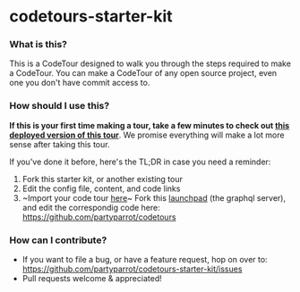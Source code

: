 # codetours-starter-kit

### What is this?

This is a CodeTour designed to walk you through the steps required to make a CodeTour. You can make a CodeTour of any open source project, even one you don't have commit access to.

### How should I use this?

**If this is your first time making a tour, take a few minutes to check out [this deployed version of this tour](https://codetours-v2.now.sh)**. We promise everything will make a lot more sense after taking this tour.

If you've done it before, here's the TL;DR in case you need a reminder:

1. Fork this starter kit, or another existing tour
2. Edit the config file, content, and code links
3. ~Import your code tour [here](https://www.codetours.xyz/)~ Fork this [launchpad](https://launchpad.graphql.com/ljk3vj7pq) (the graphql server), and edit the correspondig code here: https://github.com/partyparrot/codetours

### How can I contribute?
- If you want to file a bug, or have a feature request, hop on over to: https://github.com/partyparrot/codetours-starter-kit/issues
- Pull requests welcome & appreciated! 
